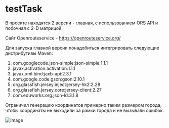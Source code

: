 # testTask

В проекте находятся 2 версии - главная, с использованием ORS API и побочная с 2-D матрицой.

Сайт Openrouteservice - https://openrouteservice.org/

Для запуска главной версии понадобиться интегрировать следующие дистрибутивы Maven:

1. com.googlecode.json-simple:json-simple:1.1.1
2. javax.activation:activation:1.1.1
3. javax.xml.bind:jaxb-api:2.3.1
4. com.google.code.gson:gson:2.10.1
5. org.glassfish.jersey.inject:jersey-hk2:2.28
6. org.glassfish.jersey.core:jersey-client:2.27
7. com.eduworks:org.json-ld:3.1.8


Ограничил генерацию координатов примерно таким размером города, чтобы координаты не выходили за рамки города и не вызывали ошибок.

![image](https://github.com/krieg31/testTask/assets/30927511/7b75af81-d042-490a-9e10-c6c79cffcf5e)






